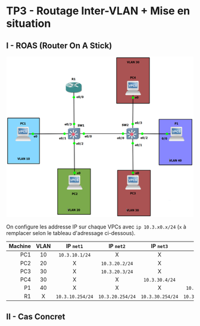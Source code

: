 # TP3 - Routage Inter-VLAN + Mise en situation

## I - ROAS (Router On A Stick)

![Infrastructure n°1](images/infra1.PNG)

On configure les addresse IP sur chaque VPCs avec `ip 10.3.x0.x/24` (`x` à remplacer selon le tableau d'adressage ci-dessous).

| Machine | VLAN | IP `net1` | IP `net2` | IP `net3` | IP `netP` |
| ------: | :------: | :------: | :------: | :------: | :------: |
| PC1 | 10 | `10.3.10.1/24` | X | X | X |
| PC2 | 20 | X | `10.3.20.2/24` | X | X |
| PC3 | 30 | X | `10.3.20.3/24` | X | X |
| PC4 | 30 | X | X | `10.3.30.4/24` | X |
| P1 | 40 | X | X | X | `10.3.40.1/24` |
| R1 | X | `10.3.10.254/24` | `10.3.20.254/24` | `10.3.30.254/24` | `10.3.40.254/24` |

## II - Cas Concret
